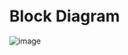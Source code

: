 # Block Diagram
![image](https://user-images.githubusercontent.com/101259618/160379049-c7d52490-9ede-4a1d-bb19-5f8973ea80c5.png)
